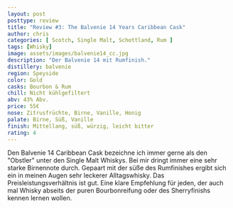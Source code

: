 ```yaml
---
layout: post
posttype: review
title: "Review #3: The Balvenie 14 Years Caribbean Cask"
author: chris
categories: [ Scotch, Single Malt, Schottland, Rum ]
tags: [Whisky]
image: assets/images/balvenie14_cc.jpg
description: "Der Balvenie 14 mit Rumfinish."
distillery: balvenie
region: Speyside
color: Gold
casks: Bourbon & Rum
chill: Nicht kühlgefiltert
abv: 43% Abv.
price: 55€
nose: Zitrusfrüchte, Birne, Vanille, Honig
palate: Birne, Süß, Vanille
finish: Mittellang, süß, würzig, leicht bitter
rating: 4
---
```


Den Balvenie 14 Caribbean Cask bezeichne ich immer gerne als den "Obstler" unter den Single Malt Whiskys. Bei mir dringt immer eine sehr starke Birnennote durch. Gepaart mit der süße des Rumfinishes ergibt sich ein in meinen Augen sehr leckerer Alltagswhisky. Das Preisleistungsverhältnis ist gut. Eine klare Empfehlung für jeden, der auch mal Whisky abseits der puren Bourbonreifung oder des Sherryfinishs kennen lernen wollen.

